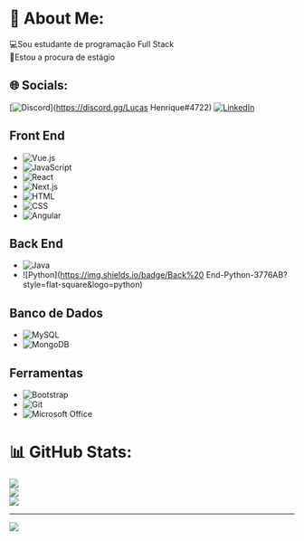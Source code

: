 # 💫 About Me:
💻Sou estudante de programação Full Stack<br>👔Estou a procura de estágio


## 🌐 Socials:
[![Discord](https://img.shields.io/badge/Discord-%237289DA.svg?logo=discord&logoColor=white)](https://discord.gg/Lucas Henrique#4722) [![LinkedIn](https://img.shields.io/badge/LinkedIn-%230077B5.svg?logo=linkedin&logoColor=white)](https://linkedin.com/in/linkedin.com/in/lucas-henrique-5b3b591a7) 

## Front End

- ![Vue.js](https://img.shields.io/badge/Front%20End-Vue.js-4FC08D?style=flat-square&logo=vue.js)
- ![JavaScript](https://img.shields.io/badge/Front%20End-JavaScript-F7DF1E?style=flat-square&logo=javascript)
- ![React](https://img.shields.io/badge/Front%20End-React-61DAFB?style=flat-square&logo=react)
- ![Next.js](https://img.shields.io/badge/Front%20End-Next.js-000000?style=flat-square&logo=next.js)
- ![HTML](https://img.shields.io/badge/Front%20End-HTML-E34F26?style=flat-square&logo=html5)
- ![CSS](https://img.shields.io/badge/Front%20End-CSS-1572B6?style=flat-square&logo=css3)
- ![Angular](https://img.shields.io/badge/Front%20End-Angular-DD0031?style=flat-square&logo=angular)

## Back End

- ![Java](https://img.shields.io/badge/Back%20End-Java-007396?style=flat-square&logo=java)
- ![Python](https://img.shields.io/badge/Back%20 End-Python-3776AB?style=flat-square&logo=python)

## Banco de Dados

- ![MySQL](https://img.shields.io/badge/Database-MySQL-4479A1?style=flat-square&logo=mysql)
- ![MongoDB](https://img.shields.io/badge/Database-MongoDB-47A248?style=flat-square&logo=mongodb)

## Ferramentas

- ![Bootstrap](https://img.shields.io/badge/Tools-Bootstrap-7952B3?style=flat-square&logo=bootstrap)
- ![Git](https://img.shields.io/badge/Tools-Git-F05032?style=flat-square&logo=git)
- ![Microsoft Office](https://img.shields.io/badge/Tools-Microsoft%20Office-D83B01?style=flat-square&logo=microsoft-office)


# 📊 GitHub Stats:
![](https://github-readme-stats.vercel.app/api?username=LucasHSS904&theme=blue-green&hide_border=false&include_all_commits=true&count_private=false)<br/>
![](https://github-readme-streak-stats.herokuapp.com/?user=LucasHSS904&theme=blue-green&hide_border=false)<br/>
![](https://github-readme-stats.vercel.app/api/top-langs/?username=LucasHSS904&theme=blue-green&hide_border=false&include_all_commits=true&count_private=false&layout=compact)

---
[![](https://visitcount.itsvg.in/api?id=LucasHSS904&icon=4&color=1)](https://visitcount.itsvg.in)

<!-- Proudly created with GPRM ( https://gprm.itsvg.in ) -->
